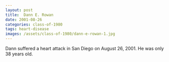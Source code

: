```yaml
---
layout: post
title:  Dann E. Rowan
date: 2001-08-26
categories: class-of-1980
tags: heart-disease
images: /assets/class-of-1980/dann-e-rowan-1.jpg
---
```

Dann suffered a heart attack in San Diego on August 26, 2001. He was only 38 years old.
